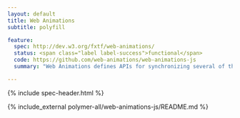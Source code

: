 ```yaml
---
layout: default
title: Web Animations
subtitle: polyfill

feature:
  spec: http://dev.w3.org/fxtf/web-animations/
  status: <span class="label label-success">functional</span>
  code: https://github.com/web-animations/web-animations-js
  summary: "Web Animations defines APIs for synchronizing several of the web's animation models with complex, scriptable animations."

---
```


<!-- TODO(ericbidelman): remove when Toolkit builds in Web Animations. -->
<!-- <script src="/toolkit/platform/web-animations-js/web-animations.js"></script> -->

{% include spec-header.html %}

{% include_external polymer-all/web-animations-js/README.md %}
